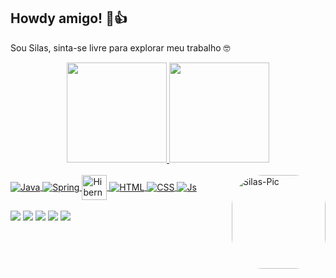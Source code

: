 ## Howdy amigo! 🤠👍 
Sou Silas, sinta-se livre para explorar meu trabalho 🤓
<div align="center">
  <a href="https://github.com/Dogoso">
  <img height="160em" src="https://github-readme-stats.vercel.app/api?username=Dogoso&show_icons=true&theme=dark&include_all_commits=true&count_private=true"/>
  <img height="160em" src="https://github-readme-stats.vercel.app/api/top-langs/?username=Dogoso&layout=compact&langs_count=7&theme=dark"/>
</div>
<div style="display: inline_block"><br>
  <img align="center" alt="Java" src="https://img.icons8.com/color/48/000000/java-coffee-cup-logo--v2.png">
  <img align="center" alt="Spring" src="https://img.icons8.com/color/48/000000/spring-logo.png">
  <img align="center" alt="Hibernate" height="40" src="https://www.vectorlogo.zone/logos/hibernate/hibernate-icon.svg">
  <img align="center" alt="HTML" src="https://img.icons8.com/color/48/000000/html-5--v1.png">
  <img align="center" alt="CSS" src="https://img.icons8.com/color/48/000000/css3.png">
  <img align="center" alt="Js" src="https://img.icons8.com/color/48/000000/javascript--v1.png">
  <img align="right" alt="Silas-Pic" height="150" style="border-radius:50px;" src="https://media.discordapp.net/attachments/601118494527848498/913992807662911508/unknown.png?width=468&height=468">
</div>

<br>
  
<div> 
  <a href="https://www.linkedin.com/in/silas-juan-0a0494222/" target="_blank"><img src="https://img.shields.io/badge/LinkedIn-0077B5?style=for-the-badge&logo=linkedin&logoColor=white"></a>
  <a href="https://cursos.alura.com.br/user/juanfsa" target="_blank"><img src="https://svgshare.com/i/cN4.svg" target="_blank"></a>
  <a href="https://twitter.com/SilasDogoso" target="_blank"><img src="https://img.shields.io/badge/Twitter-1DA1F2?style=for-the-badge&logo=twitter&logoColor=white" target="_blank"></a>
  <a href="https://www.instagram.com/silasdogoso/" target="_blank"><img src="https://img.shields.io/badge/-Instagram-%23E4405F?style=for-the-badge&logo=instagram&logoColor=white" target="_blank"></a>
  <a href="https://www.codewars.com/users/silassslago" target="_blank"><img src="https://img.shields.io/badge/Codewars-B1361E?style=for-the-badge&logo=Codewars&logoColor=white" target="_blank"></a>
</div>
